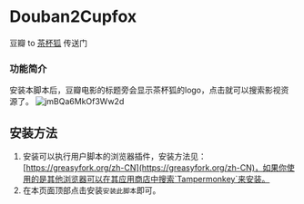 # Douban2Cupfox
豆瓣 to [茶杯狐](https://www.cupfox.com) 传送门

### 功能简介
安装本脚本后，豆瓣电影的标题旁会显示茶杯狐的logo，点击就可以搜索影视资源了。
![jmBQa6MkOf3Ww2d](https://i.loli.net/2020/04/06/jmBQa6MkOf3Ww2d.jpg)

## 安装方法
1. 安装可以执行用户脚本的浏览器插件，安装方法见：[https://greasyfork.org/zh-CN](https://greasyfork.org/zh-CN)，如果你使用的是其他浏览器可以在其应用商店中搜索`Tampermonkey`来安装。
2. 在本页面顶部点击安装`安装此脚本`即可。
